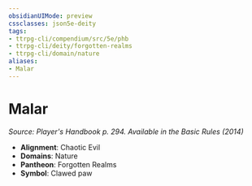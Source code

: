 ```yaml
---
obsidianUIMode: preview
cssclasses: json5e-deity
tags:
- ttrpg-cli/compendium/src/5e/phb
- ttrpg-cli/deity/forgotten-realms
- ttrpg-cli/domain/nature
aliases: 
- Malar
---
```

# Malar
*Source: Player's Handbook p. 294. Available in the Basic Rules (2014)* 

- **Alignment**: Chaotic Evil
- **Domains**: Nature
- **Pantheon**: Forgotten Realms
- **Symbol**: Clawed paw